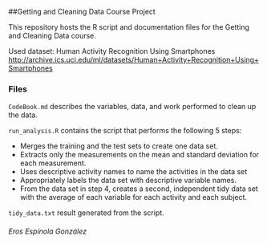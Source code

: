 ##Getting and Cleaning Data Course Project

This repository hosts the R script and documentation files for the Getting and Cleaning Data course.

Used dataset: Human Activity Recognition Using Smartphones http://archive.ics.uci.edu/ml/datasets/Human+Activity+Recognition+Using+Smartphones

### Files

`CodeBook.md` describes the variables, data, and work performed to clean up the data.

`run_analysis.R` contains the script that performs the following 5 steps:
- Merges the training and the test sets to create one data set.
- Extracts only the measurements on the mean and standard deviation for each measurement. 
- Uses descriptive activity names to name the activities in the data set
- Appropriately labels the data set with descriptive variable names. 
- From the data set in step 4, creates a second, independent tidy data set with the average of each variable for each activity and each subject.

`tidy_data.txt` result generated from the script.

###### Eros Espínola González
